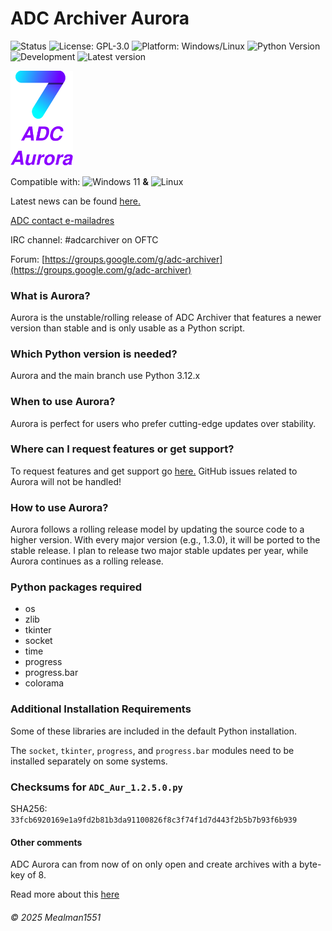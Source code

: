 # ADC Archiver Aurora

![Status](https://img.shields.io/badge/Status-Unstable-red)
![License: GPL-3.0](https://img.shields.io/badge/License-GNU%20GPL--3.0-orange.svg)
![Platform: Windows/Linux](https://img.shields.io/badge/Platform-Windows%20%7C%20Linux-blue.svg)
![Python Version](https://img.shields.io/badge/Python-3.12.x-yellow.svg)
![Development](https://img.shields.io/badge/Development-Active-brightgreen)
![Latest version](https://img.shields.io/badge/Latest%20version-1.2.5.0-purple)


<img src="https://raw.githubusercontent.com/Mealman1551/ADC/cb41406a7d58017fc92ddb800519fc54563acc1a/img/ADC%20Aurora%20concept%20logo.svg" alt="Aurora" width="100"/>

Compatible with: <img src="https://upload.wikimedia.org/wikipedia/commons/8/87/Windows_logo_-_2021.svg" alt="Windows 11" width="20"/> **&** <img src="https://upload.wikimedia.org/wikipedia/commons/3/35/Tux.svg" alt="Linux" width="20"/>

Latest news can be found [here.](https://github.com/Mealman1551/ADC/discussions/categories/adc-unstable-aurora)

[ADC contact e-mailadres](mailto:adc@linuxmail.org)

IRC channel: #adcarchiver on OFTC

Forum: [https://groups.google.com/g/adc-archiver](https://groups.google.com/g/adc-archiver)

### What is Aurora?

Aurora is the unstable/rolling release of ADC Archiver that features a newer version than stable and is only usable as a Python script.

### Which Python version is needed?

Aurora and the main branch use Python 3.12.x

### When to use Aurora?

Aurora is perfect for users who prefer cutting-edge updates over stability.

### Where can I request features or get support?

To request features and get support go [here.](https://github.com/Mealman1551/ADC/discussions/categories/adc-unstable-aurora)
GitHub issues related to Aurora will not be handled!

### How to use Aurora?

Aurora follows a rolling release model by updating the source code to a higher version. With every major version (e.g., 1.3.0), it will be ported to the stable release. I plan to release two major stable updates per year, while Aurora continues as a rolling release.

### Python packages required

- os
- zlib
- tkinter
- socket
- time
- progress
- progress.bar
- colorama

### Additional Installation Requirements

Some of these libraries are included in the default Python installation.

The `socket`, `tkinter`, `progress`, and `progress.bar` modules need to be installed separately on some systems.

### Checksums for ``ADC_Aur_1.2.5.0.py``

SHA256: ``33fcb6920169e1a9fd2b81b3da91100826f8c3f74f1d7d443f2b5b7b93f6b939``

#### Other comments

ADC Aurora can from now of on only open and create archives with a byte-key of 8.

Read more about this [here](https://github.com/Mealman1551/ADC/discussions/21)

###### © 2025 Mealman1551
